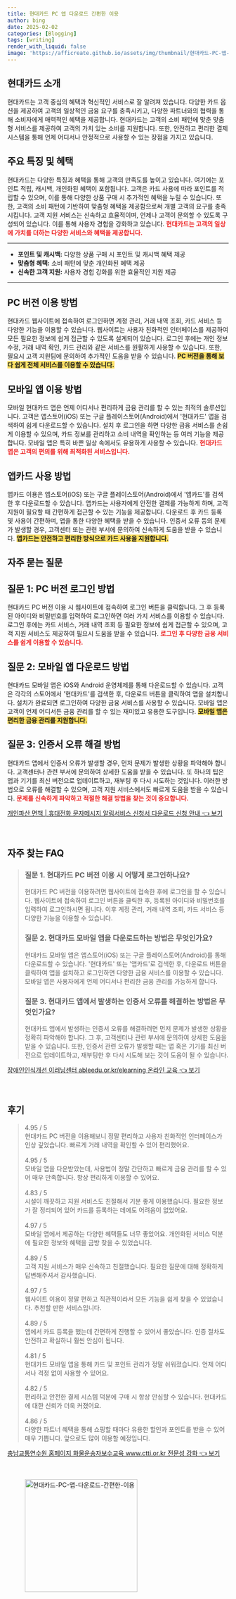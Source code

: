 ```yaml
---
title: 현대카드 PC 앱 다운로드 간편한 이용
author: bing
date: 2025-02-02
categories: [Blogging]
tags: [writing]
render_with_liquid: false
image: 'https://afficreate.github.io/assets/img/thumbnail/현대카드-PC-앱-다운로드-간편한-이용.webp'
---
```



<h2 id='현대카드 소개'>현대카드 소개</h2>

<p>현대카드는 고객 중심의 혜택과 혁신적인 서비스로 잘 알려져 있습니다. 다양한 카드 옵션을 제공하여 고객의 일상적인 금융 요구를 충족시키고, 다양한 파트너와의 협력을 통해 소비자에게 매력적인 혜택을 제공합니다. 현대카드는 고객의 소비 패턴에 맞춘 맞춤형 서비스를 제공하여 고객의 가치 있는 소비를 지원합니다. 또한, 안전하고 편리한 결제 시스템을 통해 언제 어디서나 안정적으로 사용할 수 있는 장점을 가지고 있습니다.</p>

<h2 id='주요 특징 및 혜택'>주요 특징 및 혜택</h2>

<p>현대카드는 다양한 특징과 혜택을 통해 고객의 만족도를 높이고 있습니다. 여기에는 포인트 적립, 캐시백, 개인화된 혜택이 포함됩니다. 고객은 카드 사용에 따라 포인트를 적립할 수 있으며, 이를 통해 다양한 상품 구매 시 추가적인 혜택을 누릴 수 있습니다. 또한, 고객의 소비 패턴에 기반하여 맞춤형 혜택을 제공함으로써 개별 고객의 요구를 충족시킵니다. 고객 지원 서비스는 신속하고 효율적이며, 언제나 고객이 문의할 수 있도록 구성되어 있습니다. 이를 통해 사용자 경험을 강화하고 있습니다. <b><span style="color: #ee2323;">현대카드는 고객의 일상에 가치를 더하는 다양한 서비스와 혜택을 제공합니다.</span></b></p>

<hr />

<ul>
    <li><b>포인트 및 캐시백:</b> 다양한 상품 구매 시 포인트 및 캐시백 혜택 제공</li>
    <li><b>맞춤형 혜택:</b> 소비 패턴에 맞춘 개인화된 혜택 제공</li>
    <li><b>신속한 고객 지원:</b> 사용자 경험 강화를 위한 효율적인 지원 제공</li>
</ul>

<hr />

<h2 id='PC 버전 이용 방법'>PC 버전 이용 방법</h2>

<p>현대카드 웹사이트에 접속하여 로그인하면 계정 관리, 거래 내역 조회, 카드 서비스 등 다양한 기능을 이용할 수 있습니다. 웹사이트는 사용자 친화적인 인터페이스를 제공하여 모든 필요한 정보에 쉽게 접근할 수 있도록 설계되어 있습니다. 로그인 후에는 개인 정보 수정, 거래 내역 확인, 카드 관리와 같은 서비스를 원활하게 사용할 수 있습니다. 또한, 필요시 고객 지원팀에 문의하여 추가적인 도움을 받을 수 있습니다. <b><span style="background-color: #ffe066;">PC 버전을 통해 보다 쉽게 전체 서비스를 이용할 수 있습니다.</span></b></p>

<h2 id='모바일 앱 이용 방법'>모바일 앱 이용 방법</h2>

<p>모바일 현대카드 앱은 언제 어디서나 편리하게 금융 관리를 할 수 있는 최적의 솔루션입니다. 고객은 앱스토어(iOS) 또는 구글 플레이스토어(Android)에서 '현대카드' 앱을 검색하여 쉽게 다운로드할 수 있습니다. 설치 후 로그인을 하면 다양한 금융 서비스를 손쉽게 이용할 수 있으며, 카드 정보를 관리하고 소비 내역을 확인하는 등 여러 기능을 제공합니다. 모바일 앱은 특히 바쁜 일상 속에서도 유용하게 사용할 수 있습니다. <b><span style="color: #ee2323;">현대카드 앱은 고객의 편의를 위해 최적화된 서비스입니다.</span></b></p>

<h2 id='앱카드 사용 방법'>앱카드 사용 방법</h2>

<p>앱카드 이용은 앱스토어(iOS) 또는 구글 플레이스토어(Android)에서 '앱카드'를 검색한 후 다운로드할 수 있습니다. 앱카드는 사용자에게 안전한 결제를 가능하게 하며, 고객 지원이 필요할 때 간편하게 접근할 수 있는 기능을 제공합니다. 다운로드 후 카드 등록 및 사용이 간편하며, 앱을 통한 다양한 혜택을 받을 수 있습니다. 인증서 오류 등의 문제가 발생할 경우, 고객센터 또는 관련 부서에 문의하여 신속하게 도움을 받을 수 있습니다. <b><span style="background-color: #ffe066;">앱카드는 안전하고 편리한 방식으로 카드 사용을 지원합니다.</span></b></p>

<h2 id='자주 묻는 질문'>자주 묻는 질문</h2>

<h2 id='질문 1: PC 버전 로그인 방법'>질문 1: PC 버전 로그인 방법</h2>

<p>현대카드 PC 버전 이용 시 웹사이트에 접속하여 로그인 버튼을 클릭합니다. 그 후 등록된 아이디와 비밀번호를 입력하여 로그인하면 여러 가지 서비스를 이용할 수 있습니다. 로그인 후에는 카드 서비스, 거래 내역 조회 등 필요한 정보에 쉽게 접근할 수 있으며, 고객 지원 서비스도 제공하여 필요시 도움을 받을 수 있습니다. <b><span style="color: #ee2323;">로그인 후 다양한 금융 서비스를 쉽게 이용할 수 있습니다.</span></b></p>

<h2 id='질문 2: 모바일 앱 다운로드 방법'>질문 2: 모바일 앱 다운로드 방법</h2>

<p>현대카드 모바일 앱은 iOS와 Android 운영체제를 통해 다운로드할 수 있습니다. 고객은 각각의 스토어에서 '현대카드'를 검색한 후, 다운로드 버튼을 클릭하여 앱을 설치합니다. 설치가 완료되면 로그인하여 다양한 금융 서비스를 사용할 수 있습니다. 모바일 앱은 고객이 언제 어디서든 금융 관리를 할 수 있는 재미있고 유용한 도구입니다. <b><span style="background-color: #ffe066;">모바일 앱은 편리한 금융 관리를 지원합니다.</span></b></p>

<h2 id='질문 3: 인증서 오류 해결 방법'>질문 3: 인증서 오류 해결 방법</h2>

<p>현대카드 앱에서 인증서 오류가 발생할 경우, 먼저 문제가 발생한 상황을 파악해야 합니다. 고객센터나 관련 부서에 문의하여 상세한 도움을 받을 수 있습니다. 또 하나의 팁은 앱과 기기를 최신 버전으로 업데이트하고, 재부팅 후 다시 시도하는 것입니다. 이러한 방법으로 오류를 해결할 수 있으며, 고객 지원 서비스에서도 빠르게 도움을 받을 수 있습니다. <b><span style="color: #ee2323;">문제를 신속하게 파악하고 적절한 해결 방법을 찾는 것이 중요합니다.</span></b></p>


<p><a class="click-button" title="개인파산 면책 | 휴대전화 문자메시지 알림서비스 신청서 다운로드 신청 안내" href="https://afficreate.github.io/posts/%EA%B0%9C%EC%9D%B8%ED%8C%8C%EC%82%B0-%EB%A9%B4%EC%B1%85-%ED%9C%B4%EB%8C%80%EC%A0%84%ED%99%94-%EB%AC%B8%EC%9E%90%EB%A9%94%EC%8B%9C%EC%A7%80-%EC%95%8C%EB%A6%BC%EC%84%9C%EB%B9%84%EC%8A%A4-%EC%8B%A0%EC%B2%AD%EC%84%9C-%EB%8B%A4%EC%9A%B4%EB%A1%9C%EB%93%9C-%EC%8B%A0%EC%B2%AD-%EC%95%88%EB%82%B4/" rel="dofollow">개인파산 면책 | 휴대전화 문자메시지 알림서비스 신청서 다운로드 신청 안내 👈 보기</a></p><br>
<h2 id='자주_찾는_FAQ'>자주 찾는 FAQ</h2>
<div itemscope="" itemtype="https://schema.org/FAQPage"> 
<blockquote> 
<div itemscope="" itemprop="mainEntity" itemtype="https://schema.org/Question"> 
<h3 itemprop="name">질문 1. 현대카드 PC 버전 이용 시 어떻게 로그인하나요?</h3> 
<div itemscope="" itemprop="acceptedAnswer" itemtype="https://schema.org/Answer"> 
<span itemprop="text"> 
<p>현대카드 PC 버전을 이용하려면 웹사이트에 접속한 후에 로그인을 할 수 있습니다. 웹사이트에 접속하여 로그인 버튼을 클릭한 후, 등록된 아이디와 비밀번호를 입력하여 로그인하시면 됩니다. 이후 계정 관리, 거래 내역 조회, 카드 서비스 등 다양한 기능을 이용할 수 있습니다.</p> 
</span> 
</div> 
</div> 
<div itemscope="" itemprop="mainEntity" itemtype="https://schema.org/Question"> 
<h3 itemprop="name">질문 2. 현대카드 모바일 앱을 다운로드하는 방법은 무엇인가요?</h3> 
<div itemscope="" itemprop="acceptedAnswer" itemtype="https://schema.org/Answer"> 
<span itemprop="text"> 
<p>현대카드 모바일 앱은 앱스토어(iOS) 또는 구글 플레이스토어(Android)를 통해 다운로드할 수 있습니다. '현대카드' 또는 '앱카드'로 검색한 후, 다운로드 버튼을 클릭하여 앱을 설치하고 로그인하면 다양한 금융 서비스를 이용할 수 있습니다. 모바일 앱은 사용자에게 언제 어디서나 편리한 금융 관리를 가능하게 합니다.</p> 
</span> 
</div> 
</div> 
<div itemscope="" itemprop="mainEntity" itemtype="https://schema.org/Question"> 
<h3 itemprop="name">질문 3. 현대카드 앱에서 발생하는 인증서 오류를 해결하는 방법은 무엇인가요?</h3> 
<div itemscope="" itemprop="acceptedAnswer" itemtype="https://schema.org/Answer"> 
<span itemprop="text"> 
<p>현대카드 앱에서 발생하는 인증서 오류를 해결하려면 먼저 문제가 발생한 상황을 정확히 파악해야 합니다. 그 후, 고객센터나 관련 부서에 문의하여 상세한 도움을 받을 수 있습니다. 또한, 인증서 관련 오류가 발생할 때는 앱 혹은 기기를 최신 버전으로 업데이트하고, 재부팅한 후 다시 시도해 보는 것이 도움이 될 수 있습니다.</p> 
</span> 
</div> 
</div> 
</blockquote> 
</div>
<p><a class="click-button" title="장애인인식개선 이러닝센터 ableedu.or.kr/elearning 온라인 교육" href="https://afficreate.github.io/posts/%EC%9E%A5%EC%95%A0%EC%9D%B8%EC%9D%B8%EC%8B%9D%EA%B0%9C%EC%84%A0-%EC%9D%B4%EB%9F%AC%EB%8B%9D%EC%84%BC%ED%84%B0-ableedu.or.krelearning-%EC%98%A8%EB%9D%BC%EC%9D%B8-%EA%B5%90%EC%9C%A1/" rel="dofollow">장애인인식개선 이러닝센터 ableedu.or.kr/elearning 온라인 교육 👈 보기</a></p><br>
<h2 id='후기'>후기</h2>
<div itemscope itemtype="https://schema.org/Product">
  <blockquote>
  <div itemprop="review" itemscope itemtype="https://schema.org/Review">
      <div itemprop="reviewRating" itemscope itemtype="https://schema.org/Rating"> <span itemprop="ratingValue">4.95</span> / <span itemprop="bestRating">5</span> </div>
      <span itemprop="reviewBody">현대카드 PC 버전을 이용해보니 정말 편리하고 사용자 친화적인 인터페이스가 인상 깊었습니다. 빠르게 거래 내역을 확인할 수 있어 편리했어요.</span>
  </div>
  <br>
  <div itemprop="review" itemscope itemtype="https://schema.org/Review">
      <div itemprop="reviewRating" itemscope itemtype="https://schema.org/Rating"> <span itemprop="ratingValue">4.95</span> / <span itemprop="bestRating">5</span> </div>
      <span itemprop="reviewBody">모바일 앱을 다운받았는데, 사용법이 정말 간단하고 빠르게 금융 관리를 할 수 있어 매우 만족합니다. 항상 편리하게 이용할 수 있어요.</span>
  </div>
  <br>
  <div itemprop="review" itemscope itemtype="https://schema.org/Review">
      <div itemprop="reviewRating" itemscope itemtype="https://schema.org/Rating"> <span itemprop="ratingValue">4.83</span> / <span itemprop="bestRating">5</span> </div>
      <span itemprop="reviewBody">시설이 깨끗하고 지원 서비스도 친절해서 기분 좋게 이용했습니다. 필요한 정보가 잘 정리되어 있어 카드를 등록하는 데에도 어려움이 없었어요.</span>
  </div>
  <br>
  <div itemprop="review" itemscope itemtype="https://schema.org/Review">
      <div itemprop="reviewRating" itemscope itemtype="https://schema.org/Rating"> <span itemprop="ratingValue">4.97</span> / <span itemprop="bestRating">5</span> </div>
      <span itemprop="reviewBody">모바일 앱에서 제공하는 다양한 혜택들도 너무 좋았어요. 개인화된 서비스 덕분에 필요한 정보와 혜택을 금방 찾을 수 있었습니다.</span>
  </div>
  <br>
  <div itemprop="review" itemscope itemtype="https://schema.org/Review">
      <div itemprop="reviewRating" itemscope itemtype="https://schema.org/Rating"> <span itemprop="ratingValue">4.89</span> / <span itemprop="bestRating">5</span> </div>
      <span itemprop="reviewBody">고객 지원 서비스가 매우 신속하고 친절했습니다. 필요한 질문에 대해 정확하게 답변해주셔서 감사했습니다.</span>
  </div>
  <br>
  <div itemprop="review" itemscope itemtype="https://schema.org/Review">
      <div itemprop="reviewRating" itemscope itemtype="https://schema.org/Rating"> <span itemprop="ratingValue">4.97</span> / <span itemprop="bestRating">5</span> </div>
      <span itemprop="reviewBody">웹사이트 이용이 정말 편하고 직관적이라서 모든 기능을 쉽게 찾을 수 있었습니다. 추천할 만한 서비스입니다.</span>
  </div>
  <br>
  <div itemprop="review" itemscope itemtype="https://schema.org/Review">
      <div itemprop="reviewRating" itemscope itemtype="https://schema.org/Rating"> <span itemprop="ratingValue">4.89</span> / <span itemprop="bestRating">5</span> </div>
      <span itemprop="reviewBody">앱에서 카드 등록을 했는데 간편하게 진행할 수 있어서 좋았습니다. 인증 절차도 안전하고 확실하니 훨씬 안심이 됩니다.</span>
  </div>
  <br>
  <div itemprop="review" itemscope itemtype="https://schema.org/Review">
      <div itemprop="reviewRating" itemscope itemtype="https://schema.org/Rating"> <span itemprop="ratingValue">4.81</span> / <span itemprop="bestRating">5</span> </div>
      <span itemprop="reviewBody">현대카드 모바일 앱을 통해 카드 및 포인트 관리가 정말 쉬워졌습니다. 언제 어디서나 걱정 없이 사용할 수 있어요.</span>
  </div>
  <br>
  <div itemprop="review" itemscope itemtype="https://schema.org/Review">
      <div itemprop="reviewRating" itemscope itemtype="https://schema.org/Rating"> <span itemprop="ratingValue">4.82</span> / <span itemprop="bestRating">5</span> </div>
      <span itemprop="reviewBody">편리하고 안전한 결제 시스템 덕분에 구매 시 항상 안심할 수 있습니다. 현대카드에 대한 신뢰가 더욱 커졌어요.</span>
  </div>
  <br>
  <div itemprop="review" itemscope itemtype="https://schema.org/Review">
      <div itemprop="reviewRating" itemscope itemtype="https://schema.org/Rating"> <span itemprop="ratingValue">4.86</span> / <span itemprop="bestRating">5</span> </div>
      <span itemprop="reviewBody">다양한 파트너 혜택을 통해 쇼핑할 때마다 유용한 할인과 포인트를 받을 수 있어 매우 기쁩니다. 앞으로도 많이 이용할 예정입니다.</span>
  </div>
  </blockquote>
</div>
<p><a class="click-button" title="충남교통연수원 홈페이지 화물운송자보수교육 www.ctti.or.kr 전문성 강화" href="https://afficreate.github.io/posts/%EC%B6%A9%EB%82%A8%EA%B5%90%ED%86%B5%EC%97%B0%EC%88%98%EC%9B%90-%ED%99%88%ED%8E%98%EC%9D%B4%EC%A7%80-%ED%99%94%EB%AC%BC%EC%9A%B4%EC%86%A1%EC%9E%90%EB%B3%B4%EC%88%98%EA%B5%90%EC%9C%A1-www.ctti.or.kr-%EC%A0%84%EB%AC%B8%EC%84%B1-%EA%B0%95%ED%99%94/" rel="dofollow">충남교통연수원 홈페이지 화물운송자보수교육 www.ctti.or.kr 전문성 강화 👈 보기</a></p><br>
<figure class="image"><img src="https://afficreate.github.io/assets/img/thumbnail/현대카드-PC-앱-다운로드-간편한-이용.webp" alt="현대카드-PC-앱-다운로드-간편한-이용" width="256" height="256"></figure>